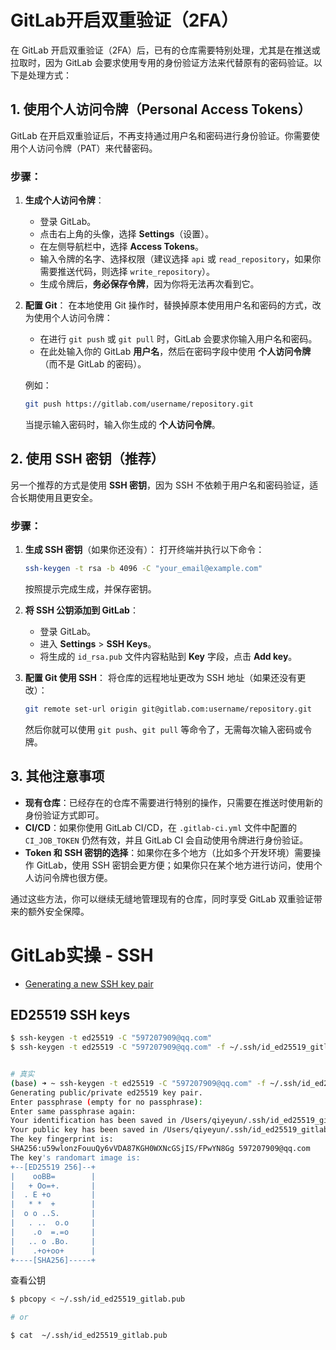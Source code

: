 # GitLab开启双重验证（2FA）

在 GitLab 开启双重验证（2FA）后，已有的仓库需要特别处理，尤其是在推送或拉取时，因为 GitLab 会要求使用专用的身份验证方法来代替原有的密码验证。以下是处理方式：



## 1. 使用个人访问令牌（Personal Access Tokens）

GitLab 在开启双重验证后，不再支持通过用户名和密码进行身份验证。你需要使用个人访问令牌（PAT）来代替密码。

### 步骤：

1. **生成个人访问令牌**：

    - 登录 GitLab。
    - 点击右上角的头像，选择 **Settings**（设置）。
    - 在左侧导航栏中，选择 **Access Tokens**。
    - 输入令牌的名字、选择权限（建议选择 `api` 或 `read_repository`，如果你需要推送代码，则选择 `write_repository`）。
    - 生成令牌后，**务必保存令牌**，因为你将无法再次看到它。

2. **配置 Git**： 在本地使用 Git 操作时，替换掉原本使用用户名和密码的方式，改为使用个人访问令牌：

    - 在进行 `git push` 或 `git pull` 时，GitLab 会要求你输入用户名和密码。
    - 在此处输入你的 GitLab **用户名**，然后在密码字段中使用 **个人访问令牌**（而不是 GitLab 的密码）。

    例如：

    ```bash
    git push https://gitlab.com/username/repository.git
    ```

    当提示输入密码时，输入你生成的 **个人访问令牌**。



## 2. 使用 SSH 密钥（推荐）

另一个推荐的方式是使用 **SSH 密钥**，因为 SSH 不依赖于用户名和密码验证，适合长期使用且更安全。

### 步骤：

1. **生成 SSH 密钥**（如果你还没有）： 打开终端并执行以下命令：

    ```bash
    ssh-keygen -t rsa -b 4096 -C "your_email@example.com"
    ```

    按照提示完成生成，并保存密钥。

2. **将 SSH 公钥添加到 GitLab**：

    - 登录 GitLab。
    - 进入 **Settings** > **SSH Keys**。
    - 将生成的 `id_rsa.pub` 文件内容粘贴到 **Key** 字段，点击 **Add key**。

3. **配置 Git 使用 SSH**： 将仓库的远程地址更改为 SSH 地址（如果还没有更改）：

    ```bash
    git remote set-url origin git@gitlab.com:username/repository.git
    ```

    然后你就可以使用 `git push`、`git pull` 等命令了，无需每次输入密码或令牌。



## 3. 其他注意事项

- **现有仓库**：已经存在的仓库不需要进行特别的操作，只需要在推送时使用新的身份验证方式即可。
- **CI/CD**：如果你使用 GitLab CI/CD，在 `.gitlab-ci.yml` 文件中配置的 `CI_JOB_TOKEN` 仍然有效，并且 GitLab CI 会自动使用令牌进行身份验证。
- **Token 和 SSH 密钥的选择**：如果你在多个地方（比如多个开发环境）需要操作 GitLab，使用 SSH 密钥会更方便；如果你只在某个地方进行访问，使用个人访问令牌也很方便。

通过这些方法，你可以继续无缝地管理现有的仓库，同时享受 GitLab 双重验证带来的额外安全保障。





# GitLab实操 - SSH

* [Generating a new SSH key pair](http://git.qpaas.com/help/ssh/README#generating-a-new-ssh-key-pair)





## ED25519 SSH keys

```sh
$ ssh-keygen -t ed25519 -C "597207909@qq.com"
$ ssh-keygen -t ed25519 -C "597207909@qq.com" -f ~/.ssh/id_ed25519_gitlab


# 真实
(base) ➜ ~ ssh-keygen -t ed25519 -C "597207909@qq.com" -f ~/.ssh/id_ed25519_gitlab
Generating public/private ed25519 key pair.
Enter passphrase (empty for no passphrase):
Enter same passphrase again:
Your identification has been saved in /Users/qiyeyun/.ssh/id_ed25519_gitlab
Your public key has been saved in /Users/qiyeyun/.ssh/id_ed25519_gitlab.pub
The key fingerprint is:
SHA256:u59wlonzFouuQy6vVDA87KGH0WXNcGSjIS/FPwYN8Gg 597207909@qq.com
The key's randomart image is:
+--[ED25519 256]--+
|    ooBB=        |
|   + Oo=+.       |
|  . E +o         |
|   * *  +        |
|  o o ..S.       |
|   . ..  o.o     |
|    .o  =.=o     |
|   .. o .Bo.     |
|    .+o+oo+      |
+----[SHA256]-----+
```



查看公钥

```sh
$ pbcopy < ~/.ssh/id_ed25519_gitlab.pub

# or

$ cat  ~/.ssh/id_ed25519_gitlab.pub
```



